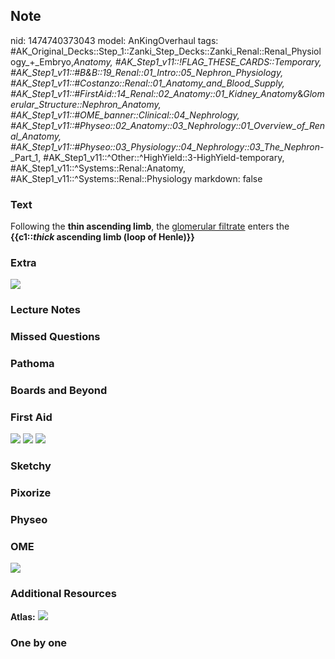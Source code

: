 ## Note
nid: 1474740373043
model: AnKingOverhaul
tags: #AK_Original_Decks::Step_1::Zanki_Step_Decks::Zanki_Renal::Renal_Physiology_+_Embryo,_Anatomy, #AK_Step1_v11::!FLAG_THESE_CARDS::Temporary, #AK_Step1_v11::#B&B::19_Renal::01_Intro::05_Nephron_Physiology, #AK_Step1_v11::#Costanzo::Renal::01_Anatomy_and_Blood_Supply, #AK_Step1_v11::#FirstAid::14_Renal::02_Anatomy::01_Kidney_Anatomy_&_Glomerular_Structure::Nephron_Anatomy, #AK_Step1_v11::#OME_banner::Clinical::04_Nephrology, #AK_Step1_v11::#Physeo::02_Anatomy::03_Nephrology::01_Overview_of_Renal_Anatomy, #AK_Step1_v11::#Physeo::03_Physiology::04_Nephrology::03_The_Nephron_-_Part_1, #AK_Step1_v11::^Other::^HighYield::3-HighYield-temporary, #AK_Step1_v11::^Systems::Renal::Anatomy, #AK_Step1_v11::^Systems::Renal::Physiology
markdown: false

### Text
<div>
  Following the <b>thin ascending limb</b>, the <u>glomerular
  filtrate</u> enters the <b>{{c1::<i>thick</i> ascending limb
  (loop of Henle)}}</b>
</div>

### Extra
<img src="Kidney_Nephron_cIvyRose_1606536512076.png">

### Lecture Notes


### Missed Questions


### Pathoma


### Boards and Beyond


### First Aid
<img src="tmpW_eC9a.png"> <img src="tmp7WDiCK.png"> <img src=
"tmpJWVXKC.png">

### Sketchy


### Pixorize


### Physeo


### OME
<div class="ome-widget">
  <a href=
  "https://onlinemeded.org/spa/nephrology?ref=anki"><img src=
  "_OME_AnkiFlashcards_Topic_3.png"></a>
</div>

### Additional Resources
<b>Atlas:</b> <img src="tmpvOVQRm.png">

### One by one

